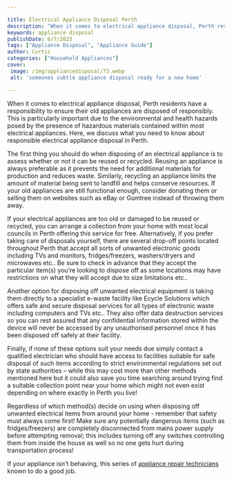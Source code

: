 ```yaml
---

title: Electrical Appliance Disposal Perth
description: "When it comes to electrical appliance disposal, Perth residents have a responsibility to ensure their old appliances are disposed ...lets find out"
keywords: appliance disposal
publishDate: 6/7/2023
tags: ["Appliance Disposal", "Appliance Guide"]
author: Curtis
categories: ["Household Appliances"]
cover: 
 image: /img/appliancedisposal/73.webp
 alt: 'someones subtle appliance disposal ready for a new home'

---
```


When it comes to electrical appliance disposal, Perth residents have a responsibility to ensure their old appliances are disposed of responsibly. This is particularly important due to the environmental and health hazards posed by the presence of hazardous materials contained within most electrical appliances. Here, we discuss what you need to know about responsible electrical appliance disposal in Perth.

The first thing you should do when disposing of an electrical appliance is to assess whether or not it can be reused or recycled. Reusing an appliance is always preferable as it prevents the need for additional materials for production and reduces waste. Similarly, recycling an appliance limits the amount of material being sent to landfill and helps conserve resources. If your old appliances are still functional enough, consider donating them or selling them on websites such as eBay or Gumtree instead of throwing them away. 

If your electrical appliances are too old or damaged to be reused or recycled, you can arrange a collection from your home with most local councils in Perth offering this service for free. Alternatively, if you prefer taking care of disposals yourself, there are several drop-off points located throughout Perth that accept all sorts of unwanted electronic goods including TVs and monitors, fridges/freezers, washers/dryers and microwaves etc.. Be sure to check in advance that they accept the particular item(s) you’re looking to dispose off as some locations may have restrictions on what they will accept due to size limitations etc.. 

Another option for disposing off unwanted electrical equipment is taking them directly to a specialist e-waste facility like Ecycle Solutions which offers safe and secure disposal services for all types of electronic waste including computers and TVs etc.. They also offer data destruction services so you can rest assured that any confidential information stored within the device will never be accessed by any unauthorised personnel once it has been disposed off safely at their facility. 

Finally, if none of these options suit your needs due simply contact a qualified electrician who should have access to facilities suitable for safe disposal of such items according to strict environmental regulations set out by state authorities – while this may cost more than other methods mentioned here but it could also save you time searching around trying find a suitable collection point near your home which might not even exist depending on where exactly in Perth you live! 

Regardless of which method(s) decide on using when disposing off unwanted electrical items from around your home - remember that safety must always come first! Make sure any potentially dangerous items (such as fridges/freezers) are completely disconnected from mains power supply before attempting removal; this includes turning off any switches controlling them from inside the house as well so no one gets hurt during transportation process!

If your appliance isn't behaving, this series of <a href="/pages/appliance-repair-technicians/">appliance repair technicians</a> known to do a good job.
